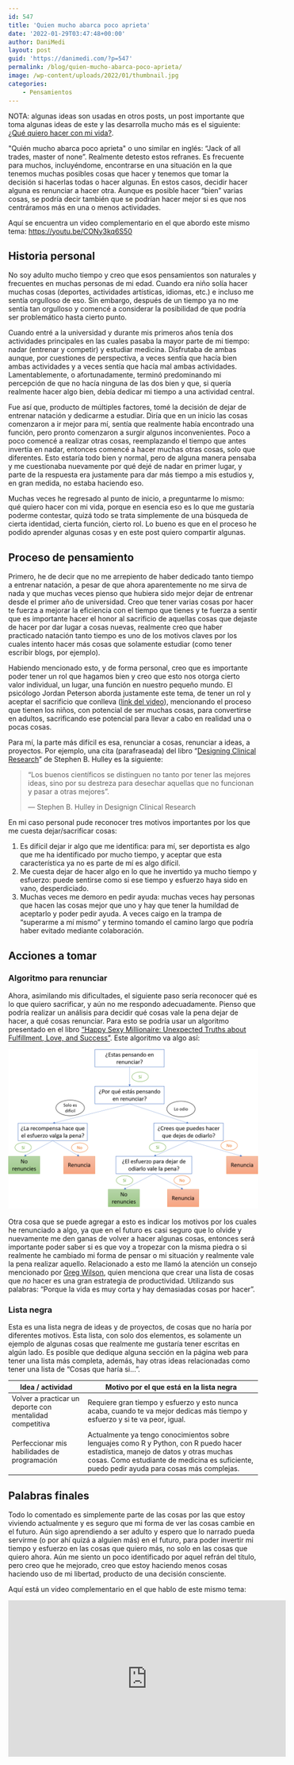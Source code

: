 ```yaml
---
id: 547
title: 'Quien mucho abarca poco aprieta'
date: '2022-01-29T03:47:48+00:00'
author: DaniMedi
layout: post
guid: 'https://danimedi.com/?p=547'
permalink: /blog/quien-mucho-abarca-poco-aprieta/
image: /wp-content/uploads/2022/01/thumbnail.jpg
categories:
    - Pensamientos
---
```


NOTA: algunas ideas son usadas en otros posts, un post importante que toma algunas ideas de este y las desarrolla mucho más es el siguiente: [¿Qué quiero hacer con mi vida?](https://danimedi.com/blog/que-quiero-hacer-con-mi-vida/).

"Quién mucho abarca poco aprieta" o uno similar en inglés: “Jack of all trades, master of none”. Realmente detesto estos refranes. Es frecuente para muchos, incluyéndome, encontrarse en una situación en la que tenemos muchas posibles cosas que hacer y tenemos que tomar la decisión si hacerlas todas o hacer algunas. En estos casos, decidir hacer alguna es renunciar a hacer otra. Aunque es posible hacer “bien” varias cosas, se podría decir también que se podrían hacer mejor si es que nos centráramos más en una o menos actividades.

Aquí se encuentra un video complementario en el que abordo este mismo tema: <https://youtu.be/CONy3kq6S50>

## Historia personal

No soy adulto mucho tiempo y creo que esos pensamientos son naturales y frecuentes en muchas personas de mi edad. Cuando era niño solía hacer muchas cosas (deportes, actividades artísticas, idiomas, etc.) e incluso me sentía orgulloso de eso. Sin embargo, después de un tiempo ya no me sentía tan orgulloso y comencé a considerar la posibilidad de que podría ser problemático hasta cierto punto.

Cuando entré a la universidad y durante mis primeros años tenía dos actividades principales en las cuales pasaba la mayor parte de mi tiempo: nadar (entrenar y competir) y estudiar medicina. Disfrutaba de ambas aunque, por cuestiones de perspectiva, a veces sentía que hacía bien ambas actividades y a veces sentía que hacía mal ambas actividades. Lamentablemente, o afortunadamente, terminó predominando mi percepción de que no hacía ninguna de las dos bien y que, si quería realmente hacer algo bien, debía dedicar mi tiempo a una actividad central.

Fue así que, producto de múltiples factores, tomé la decisión de dejar de entrenar natación y dedicarme a estudiar. Diría que en un inicio las cosas comenzaron a ir mejor para mí, sentía que realmente había encontrado una función, pero pronto comenzaron a surgir algunos inconvenientes. Poco a poco comencé a realizar otras cosas, reemplazando el tiempo que antes invertía en nadar, entonces comencé a hacer muchas otras cosas, solo que diferentes. Esto estaría todo bien y normal, pero de alguna manera pensaba y me cuestionaba nuevamente por qué dejé de nadar en primer lugar, y parte de la respuesta era justamente para dar más tiempo a mis estudios y, en gran medida, no estaba haciendo eso.

Muchas veces he regresado al punto de inicio, a preguntarme lo mismo: qué quiero hacer con mi vida, porque en esencia eso es lo que me gustaría poderme contestar, quizá todo se trata simplemente de una búsqueda de cierta identidad, cierta función, cierto rol. Lo bueno es que en el proceso he podido aprender algunas cosas y en este post quiero compartir algunas.

## Proceso de pensamiento

Primero, he de decir que no me arrepiento de haber dedicado tanto tiempo a entrenar natación, a pesar de que ahora aparentemente no me sirva de nada y que muchas veces pienso que hubiera sido mejor dejar de entrenar desde el primer año de universidad. Creo que tener varias cosas por hacer te fuerza a mejorar la eficiencia con el tiempo que tienes y te fuerza a sentir que es importante hacer el honor al sacrificio de aquellas cosas que dejaste de hacer por dar lugar a cosas nuevas, realmente creo que haber practicado natación tanto tiempo es uno de los motivos claves por los cuales intento hacer más cosas que solamente estudiar (como tener escribir blogs, por ejemplo).

Habiendo mencionado esto, y de forma personal, creo que es importante poder tener un rol que hagamos bien y creo que esto nos otorga cierto valor individual, un lugar, una función en nuestro pequeño mundo. El psicólogo Jordan Peterson aborda justamente este tema, de tener un rol y aceptar el sacrificio que conlleva ([link del video](https://youtu.be/ZjI7vqizTRc)), mencionando el proceso que tienen los niños, con potencial de ser muchas cosas, para convertirse en adultos, sacrificando ese potencial para llevar a cabo en realidad una o pocas cosas.

Para mí, la parte más difícil es esa, renunciar a cosas, renunciar a ideas, a proyectos. Por ejemplo, una cita (parafraseada) del libro “[Designing Clinical Research](https://www.amazon.com/Designing-Clinical-Research-Stephen-Hulley/dp/1608318044)” de Stephen B. Hulley es la siguiente:

> “Los buenos científicos se distinguen no tanto por tener las mejores ideas, sino por su destreza para desechar aquellas que no funcionan y pasar a otras mejores”.
> 
> — Stephen B. Hulley in Designign Clinical Research

En mi caso personal pude reconocer tres motivos importantes por los que me cuesta dejar/sacrificar cosas:

1. Es difícil dejar ir algo que me identifica: para mí, ser deportista es algo que me ha identificado por mucho tiempo, y aceptar que esta característica ya no es parte de mí es algo difícil.
2. Me cuesta dejar de hacer algo en lo que he invertido ya mucho tiempo y esfuerzo: puede sentirse como si ese tiempo y esfuerzo haya sido en vano, desperdiciado.
3. Muchas veces me demoro en pedir ayuda: muchas veces hay personas que hacen las cosas mejor que uno y hay que tener la humildad de aceptarlo y poder pedir ayuda. A veces caigo en la trampa de “superarme a mí mismo” y termino tomando el camino largo que podría haber evitado mediante colaboración.

## Acciones a tomar

### Algoritmo para renunciar

Ahora, asimilando mis dificultades, el siguiente paso sería reconocer qué es lo que quiero sacrificar, y aún no me respondo adecuadamente. Pienso que podría realizar un análisis para decidir qué cosas vale la pena dejar de hacer, a qué cosas renunciar. Para esto se podría usar un algoritmo presentado en el libro [“Happy Sexy Millionaire: Unexpected Truths about Fulfillment, Love, and Success”](https://www.goodreads.com/en/book/show/52255414-happy-sexy-millionaire). Este algoritmo va algo así:

![](/assets/images/quitting_framework-spanish.png)

Otra cosa que se puede agregar a esto es indicar los motivos por los cuales he renunciado a algo, ya que en el futuro es casi seguro que lo olvide y nuevamente me den ganas de volver a hacer algunas cosas, entonces será importante poder saber si es que voy a tropezar con la misma piedra o si realmente he cambiado mi forma de pensar o mi situación y realmente vale la pena realizar aquello. Relacionado a esto me llamó la atención un consejo mencionado por [Greg Wilson](https://third-bit.com/), quien menciona que crear una lista de cosas que *no* hacer es una gran estrategia de productividad. Utilizando sus palabras: “Porque la vida es muy corta y hay demasiadas cosas por hacer”.

### Lista negra

Esta es una lista negra de ideas y de proyectos, de cosas que no haría por diferentes motivos. Esta lista, con solo dos elementos, es solamente un ejemplo de algunas cosas que realmente me gustaría tener escritas en algún lado. Es posible que dedique alguna sección en la página web para tener una lista más completa, además, hay otras ideas relacionadas como tener una lista de “Cosas que haría si…”.

| **Idea / actividad** | **Motivo por el que está en la lista negra** |
|----------------------|----------------------------------------------|
| Volver a practicar un deporte con mentalidad competitiva | Requiere gran tiempo y esfuerzo y esto nunca acaba, cuando te va mejor dedicas más tiempo y esfuerzo y si te va peor, igual. |
| Perfeccionar mis habilidades de programación | Actualmente ya tengo conocimientos sobre lenguajes como R y Python, con R puedo hacer estadística, manejo de datos y otras muchas cosas. Como estudiante de medicina es suficiente, puedo pedir ayuda para cosas más complejas. |

## Palabras finales

Todo lo comentado es simplemente parte de las cosas por las que estoy viviendo actualmente y es seguro que mi forma de ver las cosas cambie en el futuro. Aún sigo aprendiendo a ser adulto y espero que lo narrado pueda servirme (o por ahí quizá a alguien más) en el futuro, para poder invertir mi tiempo y esfuerzo en las cosas que quiero más, no solo en las cosas que quiero ahora. Aún me siento un poco identificado por aquel refrán del título, pero creo que he mejorado, creo que estoy haciendo menos cosas haciendo uso de mi libertad, producto de una decisión consciente.

Aquí está un video complementario en el que hablo de este mismo tema:

<iframe width="560" height="315" src="https://www.youtube.com/embed/CONy3kq6S50?si=YyHmTiWLxrOqs8-B" title="YouTube video player" frameborder="0" allow="accelerometer; autoplay; clipboard-write; encrypted-media; gyroscope; picture-in-picture; web-share" referrerpolicy="strict-origin-when-cross-origin" allowfullscreen></iframe>
